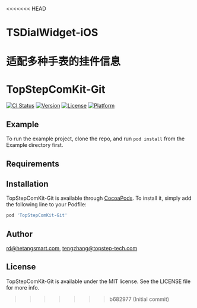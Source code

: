 <<<<<<< HEAD
# TSDialWidget-iOS
适配多种手表的挂件信息
=======
# TopStepComKit-Git

[![CI Status](https://img.shields.io/travis/rd@hetangsmart.com/TopStepComKit-Git.svg?style=flat)](https://travis-ci.org/rd@hetangsmart.com/TopStepComKit-Git)
[![Version](https://img.shields.io/cocoapods/v/TopStepComKit-Git.svg?style=flat)](https://cocoapods.org/pods/TopStepComKit-Git)
[![License](https://img.shields.io/cocoapods/l/TopStepComKit-Git.svg?style=flat)](https://cocoapods.org/pods/TopStepComKit-Git)
[![Platform](https://img.shields.io/cocoapods/p/TopStepComKit-Git.svg?style=flat)](https://cocoapods.org/pods/TopStepComKit-Git)

## Example

To run the example project, clone the repo, and run `pod install` from the Example directory first.

## Requirements

## Installation

TopStepComKit-Git is available through [CocoaPods](https://cocoapods.org). To install
it, simply add the following line to your Podfile:

```ruby
pod 'TopStepComKit-Git'
```

## Author

rd@hetangsmart.com, tengzhang@topstep-tech.com

## License

TopStepComKit-Git is available under the MIT license. See the LICENSE file for more info.
>>>>>>> b682977 (Initial commit)
